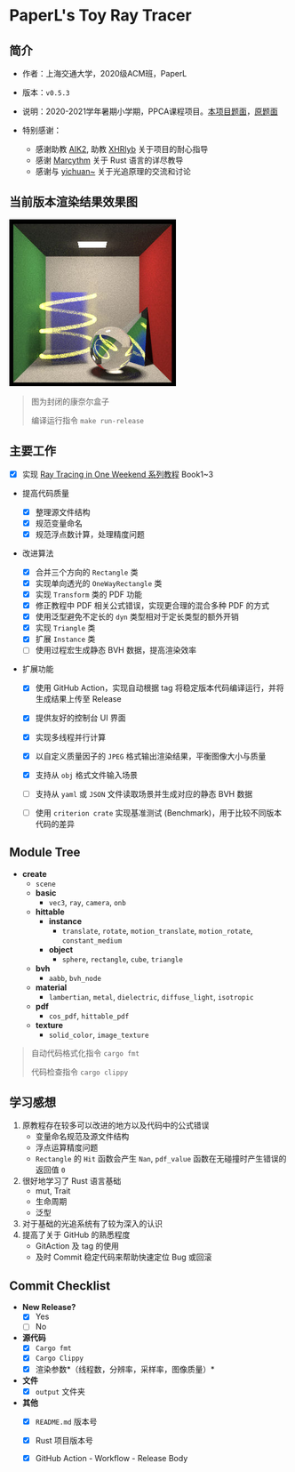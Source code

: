 # PaperL's Toy Ray Tracer

## 简介

- 作者：上海交通大学，2020级ACM班，PaperL
- 版本：`v0.5.3`
- 说明：2020-2021学年暑期小学期，PPCA课程项目。[本项目题面](https://github.com/aik2mlj/raytracer-tutorial)，[原题面](https://github.com/skyzh/raytracer-tutorial)

- 特别感谢：
  - 感谢助教 [AIK2](https://github.com/aik2mlj), 助教 [XHRlyb](https://github.com/XHRlyb) 关于项目的耐心指导
  - 感谢 [Marcythm](https://github.com/Marcythm) 关于 Rust 语言的详尽教导
  - 感谢与 [yichuan~](https://github.com/yichuan520030910320) 关于光追原理的交流和讨论



## 当前版本渲染结果效果图

![Output](output/preview.jpg)

> 图为封闭的康奈尔盒子
>
> 编译运行指令 `make run-release`



## 主要工作

- [x] 实现 [Ray Tracing in One Weekend 系列教程](https://raytracing.github.io/) Book1~3

- 提高代码质量

  - [x] 整理源文件结构
  - [x] 规范变量命名
  - [x] 规范浮点数计算，处理精度问题

- 改进算法

  - [x] 合并三个方向的 `Rectangle` 类
  - [x] 实现单向透光的 `OneWayRectangle` 类
  - [x] 实现 `Transform` 类的 PDF 功能
  - [x] 修正教程中 PDF 相关公式错误，实现更合理的混合多种 PDF 的方式
  - [x] 使用泛型避免不定长的 `dyn` 类型相对于定长类型的额外开销
  - [x] 实现 `Triangle` 类
  - [x] 扩展 `Instance` 类
  - [ ] 使用过程宏生成静态 BVH 数据，提高渲染效率

- 扩展功能

  - [x] 使用 GitHub Action，实现自动根据 tag 将稳定版本代码编译运行，并将生成结果上传至 Release
  - [x] 提供友好的控制台 UI 界面
  - [x] 实现多线程并行计算
  - [x] 以自定义质量因子的 `JPEG` 格式输出渲染结果，平衡图像大小与质量
  - [x] 支持从 `obj` 格式文件输入场景
  - [ ] 支持从 `yaml` 或 `JSON` 文件读取场景并生成对应的静态 BVH 数据
  - [ ] 使用 `criterion crate` 实现基准测试 (Benchmark)，用于比较不同版本代码的差异



## Module Tree

- **create**
  - `scene`
  - **basic**
    - `vec3`, `ray`, `camera`, `onb`
  - **hittable**
    - **instance**
      - `translate`, `rotate`, `motion_translate`, `motion_rotate`, `constant_medium`
    - **object**
      - `sphere`, `rectangle`, `cube`, `triangle`
  - **bvh**
    - `aabb`, `bvh_node`
  - **material**
    - `lambertian`, `metal`, `dielectric`, `diffuse_light`, `isotropic`
  - **pdf**
    - `cos_pdf`, `hittable_pdf`
  - **texture**
    - `solid_color`, `image_texture`

> 自动代码格式化指令 `cargo fmt`
>
> 代码检查指令 `cargo clippy`



## 学习感想

1. 原教程存在较多可以改进的地方以及代码中的公式错误
   - 变量命名规范及源文件结构
   - 浮点运算精度问题
   - `Rectangle` 的 `Hit` 函数会产生 `Nan`,  `pdf_value` 函数在无碰撞时产生错误的返回值 `0`
2. 很好地学习了 Rust 语言基础
   - mut, Trait
   - 生命周期
   - 泛型
3. 对于基础的光追系统有了较为深入的认识
4. 提高了关于 GitHub 的熟悉程度
   - GitAction 及 tag 的使用
   - 及时 Commit 稳定代码来帮助快速定位 Bug 或回滚





## Commit Checklist

- **New Release?** 
  - [x] Yes
  - [ ] No

- **源代码**
  - [x] `Cargo fmt`
  - [x] `Cargo Clippy`
  - [x] 渲染参数*（线程数，分辨率，采样率，图像质量）*
- **文件**
  - [x] `output` 文件夹
- **其他**
  - [x] `README.md` 版本号
  - [x] Rust 项目版本号
  - [x] GitHub Action - Workflow - Release Body


